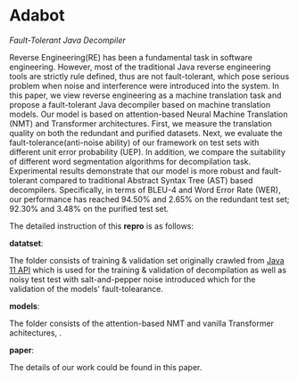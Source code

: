 # Adabot
*Fault-Tolerant Java Decompiler*

Reverse Engineering(RE) has been a fundamental task in software engineering. However, most of the traditional Java reverse engineering tools are strictly rule defined, thus are not fault-tolerant, which pose serious problem when noise and interference were introduced into the system. In this paper, we view reverse engineering as a machine translation task and propose a fault-tolerant Java decompiler based on machine translation models. Our model is based on attention-based Neural Machine Translation (NMT) and Transformer architectures. First, we measure the translation quality on both the redundant and purified datasets. Next, we evaluate the fault-tolerance(anti-noise ability) of our framework on test sets with different unit error probability (UEP). In addition, we compare the suitability of different word segmentation algorithms for decompilation task. Experimental results demonstrate that our model is more robust and fault-tolerant compared to traditional Abstract Syntax Tree (AST) based decompilers. Specifically, in terms of BLEU-4 and Word Error Rate (WER), our performance has reached 94.50\% and 2.65\% on the redundant test set; 92.30% and 3.48% on the purified test set.

The detailed instruction of this **repro** is as follows:

**datatset**:

The folder consists of training & validation set originally crawled from [Java 11 API](https://docs.oracle.com/en/java/javase/11/docs/api/) which is used for the training & validation of decompilation as well as noisy test test with salt-and-pepper noise introduced which for the validation of the models' fault-tolearance.

**models**:

The folder consists of the attention-based NMT and vanilla Transformer achitectures, .

**paper**:

The details of our work could be found in this paper.
